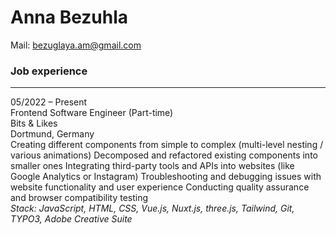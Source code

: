  # **Anna Bezuhla**

Mail: <bezuglaya.am@gmail.com>

### Job experience
- - -

05/2022 – Present </br>
Frontend Software Engineer (Part-time) </br>
Bits & Likes </br>
Dortmund, Germany </br>
Creating different components from simple to complex (multi-level nesting / various animations)
Decomposed and refactored existing components into smaller ones
Integrating third-party tools and APIs into websites (like Google Analytics or Instagram)
Troubleshooting and debugging issues with website functionality and user experience
Conducting quality assurance and browser compatibility testing </br>
*Stack: JavaScript, HTML, CSS, Vue.js, Nuxt.js, three.js, Tailwind, Git, TYPO3, Adobe Creative Suite*
